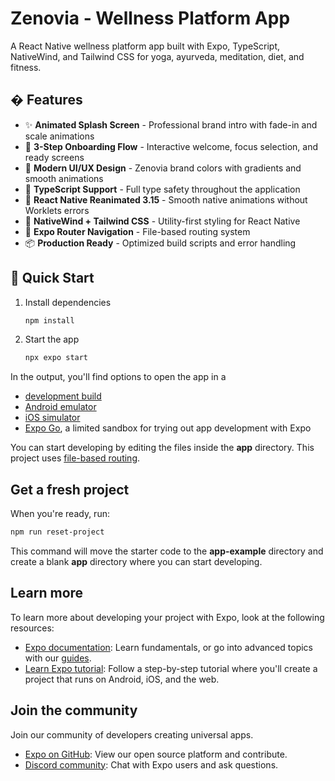 # Zenovia - Wellness Platform App

A React Native wellness platform app built with Expo, TypeScript, NativeWind, and Tailwind CSS for yoga, ayurveda, meditation, diet, and fitness.

## � Features

- ✨ **Animated Splash Screen** - Professional brand intro with fade-in and scale animations
- 📱 **3-Step Onboarding Flow** - Interactive welcome, focus selection, and ready screens  
- 🎨 **Modern UI/UX Design** - Zenovia brand colors with gradients and smooth animations
- 📐 **TypeScript Support** - Full type safety throughout the application
- 🔧 **React Native Reanimated 3.15** - Smooth native animations without Worklets errors
- 🎨 **NativeWind + Tailwind CSS** - Utility-first styling for React Native
- 🧭 **Expo Router Navigation** - File-based routing system
- 📦 **Production Ready** - Optimized build scripts and error handling

## 🎯 Quick Start

1. Install dependencies

   ```bash
   npm install
   ```

2. Start the app

   ```bash
   npx expo start
   ```

In the output, you'll find options to open the app in a

- [development build](https://docs.expo.dev/develop/development-builds/introduction/)
- [Android emulator](https://docs.expo.dev/workflow/android-studio-emulator/)
- [iOS simulator](https://docs.expo.dev/workflow/ios-simulator/)
- [Expo Go](https://expo.dev/go), a limited sandbox for trying out app development with Expo

You can start developing by editing the files inside the **app** directory. This project uses [file-based routing](https://docs.expo.dev/router/introduction).

## Get a fresh project

When you're ready, run:

```bash
npm run reset-project
```

This command will move the starter code to the **app-example** directory and create a blank **app** directory where you can start developing.

## Learn more

To learn more about developing your project with Expo, look at the following resources:

- [Expo documentation](https://docs.expo.dev/): Learn fundamentals, or go into advanced topics with our [guides](https://docs.expo.dev/guides).
- [Learn Expo tutorial](https://docs.expo.dev/tutorial/introduction/): Follow a step-by-step tutorial where you'll create a project that runs on Android, iOS, and the web.

## Join the community

Join our community of developers creating universal apps.

- [Expo on GitHub](https://github.com/expo/expo): View our open source platform and contribute.
- [Discord community](https://chat.expo.dev): Chat with Expo users and ask questions.
